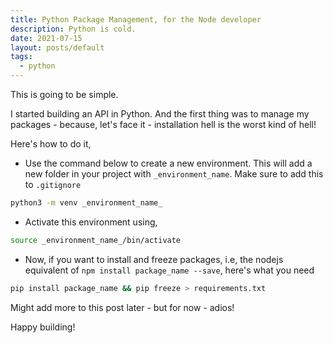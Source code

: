 ```yaml
---
title: Python Package Management, for the Node developer
description: Python is cold.
date: 2021-07-15
layout: posts/default
tags:
  - python
---
```


This is going to be simple.

I started building an API in Python. And the first thing was to manage my packages - because, let's face it - installation hell is the worst kind of hell!

Here's how to do it,

- Use the command below to create a new environment. This will add a new folder in your project with `_environment_name`. Make sure to add this to `.gitignore`

```bash
python3 -m venv _environment_name_
```

- Activate this environment using,

```bash
source _environment_name_/bin/activate
```

- Now, if you want to install and freeze packages, i.e, the nodejs equivalent of `npm install package_name --save`, here's what you need

```bash
pip install package_name && pip freeze > requirements.txt
```

Might add more to this post later - but for now - adios!

Happy building!
